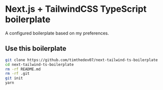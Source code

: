 # Next.js + TailwindCSS TypeScript boilerplate

A configured boilerplate based on my preferences.

## Use this boilerplate

```bash
git clone https://github.com/timthedev07/next-tailwind-ts-boilerplate
cd next-tailwind-ts-boilerplate
rm -rf README.md
rm -rf .git
git init
yarn
```
